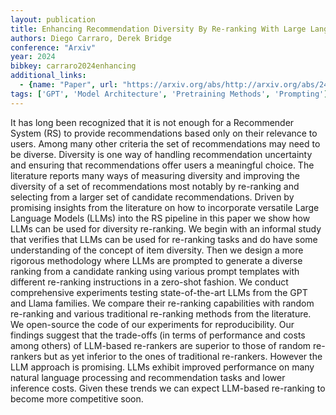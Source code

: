 ```yaml
---
layout: publication
title: Enhancing Recommendation Diversity By Re-ranking With Large Language Models
authors: Diego Carraro, Derek Bridge
conference: "Arxiv"
year: 2024
bibkey: carraro2024enhancing
additional_links:
  - {name: "Paper", url: "https://arxiv.org/abs/http://arxiv.org/abs/2401.11506v2"}
tags: ['GPT', 'Model Architecture', 'Pretraining Methods', 'Prompting']
---
```

It has long been recognized that it is not enough for a Recommender System (RS) to provide recommendations based only on their relevance to users. Among many other criteria the set of recommendations may need to be diverse. Diversity is one way of handling recommendation uncertainty and ensuring that recommendations offer users a meaningful choice. The literature reports many ways of measuring diversity and improving the diversity of a set of recommendations most notably by re-ranking and selecting from a larger set of candidate recommendations. Driven by promising insights from the literature on how to incorporate versatile Large Language Models (LLMs) into the RS pipeline in this paper we show how LLMs can be used for diversity re-ranking. We begin with an informal study that verifies that LLMs can be used for re-ranking tasks and do have some understanding of the concept of item diversity. Then we design a more rigorous methodology where LLMs are prompted to generate a diverse ranking from a candidate ranking using various prompt templates with different re-ranking instructions in a zero-shot fashion. We conduct comprehensive experiments testing state-of-the-art LLMs from the GPT and Llama families. We compare their re-ranking capabilities with random re-ranking and various traditional re-ranking methods from the literature. We open-source the code of our experiments for reproducibility. Our findings suggest that the trade-offs (in terms of performance and costs among others) of LLM-based re-rankers are superior to those of random re-rankers but as yet inferior to the ones of traditional re-rankers. However the LLM approach is promising. LLMs exhibit improved performance on many natural language processing and recommendation tasks and lower inference costs. Given these trends we can expect LLM-based re-ranking to become more competitive soon.
